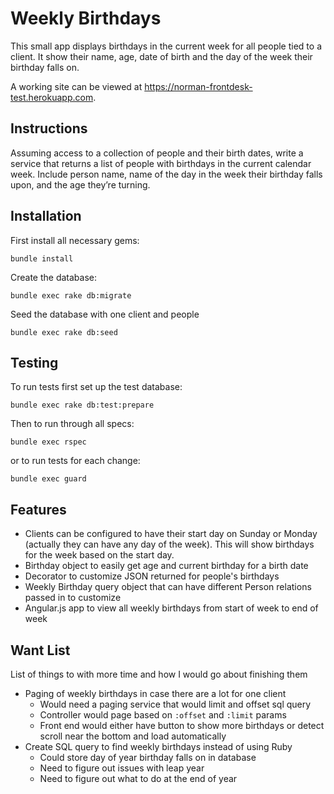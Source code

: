 # Weekly Birthdays

This small app displays birthdays in the current week for all people tied to
a client. It show their name, age, date of birth and the day of the week
their birthday falls on.

A working site can be viewed at https://norman-frontdesk-test.herokuapp.com.

## Instructions
Assuming access to a collection of people and their birth dates, write a service that returns a list of people with birthdays in the current calendar week. Include person name, name of the day in the week their birthday falls upon, and the age they’re turning.

## Installation
First install all necessary gems:

```bundle install```

Create the database:

```bundle exec rake db:migrate```

Seed the database with one client and people

```bundle exec rake db:seed```

## Testing
To run tests first set up the test database:

```bundle exec rake db:test:prepare```

Then to run through all specs:

```bundle exec rspec```

or to run tests for each change:

```bundle exec guard```

## Features
- Clients can be configured to have their start day on Sunday or Monday (actually
they can have any day of the week). This will show birthdays for the week
based on the start day.
- Birthday object to easily get age and current birthday for a birth date
- Decorator to customize JSON returned for people's birthdays
- Weekly Birthday query object that can have different Person relations
passed in to customize
- Angular.js app to view all weekly birthdays from start of week to end of week

## Want List
List of things to with more time and how I would go about finishing them

- Paging of weekly birthdays in case there are a lot for one client
  - Would need a paging service that would limit and offset sql query
  - Controller would page based on `:offset` and `:limit` params
  - Front end would either have button to show more birthdays or detect
  scroll near the bottom and load automatically
- Create SQL query to find weekly birthdays instead of using Ruby
  - Could store day of year birthday falls on in database
  - Need to figure out issues with leap year
  - Need to figure out what to do at the end of year

